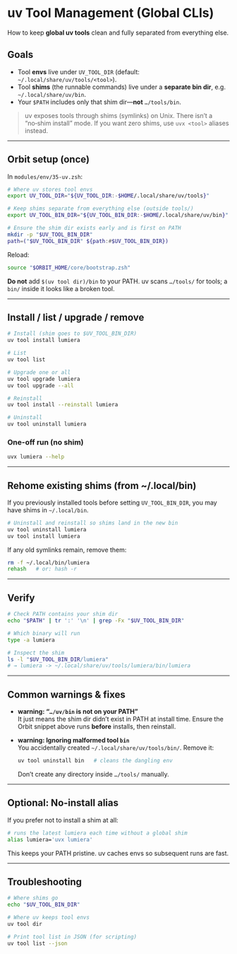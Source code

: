 # uv Tool Management (Global CLIs)

How to keep **global uv tools** clean and fully separated from everything else.

## Goals

- Tool **envs** live under `UV_TOOL_DIR` (default: `~/.local/share/uv/tools/<tool>`).
- Tool **shims** (the runnable commands) live under a **separate bin dir**, e.g. `~/.local/share/uv/bin`.
- Your `$PATH` includes only that shim dir—**not** `…/tools/bin`.

> uv exposes tools through shims (symlinks) on Unix. There isn’t a “no‑shim install” mode. If you want zero shims, use `uvx <tool>` aliases instead.

---

## Orbit setup (once)

In `modules/env/35-uv.zsh`:

```zsh
# Where uv stores tool envs
export UV_TOOL_DIR="${UV_TOOL_DIR:-$HOME/.local/share/uv/tools}"

# Keep shims separate from everything else (outside tools/)
export UV_TOOL_BIN_DIR="${UV_TOOL_BIN_DIR:-$HOME/.local/share/uv/bin}"

# Ensure the shim dir exists early and is first on PATH
mkdir -p "$UV_TOOL_BIN_DIR"
path=("$UV_TOOL_BIN_DIR" ${path:#$UV_TOOL_BIN_DIR})
```

Reload:

```zsh
source "$ORBIT_HOME/core/bootstrap.zsh"
```

**Do not** add `$(uv tool dir)/bin` to your PATH. uv scans `…/tools/` for tools; a `bin/` inside it looks like a broken tool.

---

## Install / list / upgrade / remove

```zsh
# Install (shim goes to $UV_TOOL_BIN_DIR)
uv tool install lumiera

# List
uv tool list

# Upgrade one or all
uv tool upgrade lumiera
uv tool upgrade --all

# Reinstall
uv tool install --reinstall lumiera

# Uninstall
uv tool uninstall lumiera
```

### One-off run (no shim)
```zsh
uvx lumiera --help
```

---

## Rehome existing shims (from ~/.local/bin)

If you previously installed tools before setting `UV_TOOL_BIN_DIR`, you may have shims in `~/.local/bin`.

```zsh
# Uninstall and reinstall so shims land in the new bin
uv tool uninstall lumiera
uv tool install lumiera
```

If any old symlinks remain, remove them:

```zsh
rm -f ~/.local/bin/lumiera
rehash   # or: hash -r
```

---

## Verify

```zsh
# Check PATH contains your shim dir
echo "$PATH" | tr ':' '\n' | grep -Fx "$UV_TOOL_BIN_DIR"

# Which binary will run
type -a lumiera

# Inspect the shim
ls -l "$UV_TOOL_BIN_DIR/lumiera"
# → lumiera -> ~/.local/share/uv/tools/lumiera/bin/lumiera
```

---

## Common warnings & fixes

- **warning: “`…/uv/bin` is not on your PATH”**  
  It just means the shim dir didn’t exist in PATH at install time. Ensure the Orbit snippet above runs **before** installs, then reinstall.

- **warning: Ignoring malformed tool `bin`**  
  You accidentally created `~/.local/share/uv/tools/bin/`. Remove it:
  ```zsh
  uv tool uninstall bin   # cleans the dangling env
  ```
  Don’t create any directory inside `…/tools/` manually.

---

## Optional: No-install alias

If you prefer not to install a shim at all:

```zsh
# runs the latest lumiera each time without a global shim
alias lumiera='uvx lumiera'
```

This keeps your PATH pristine. uv caches envs so subsequent runs are fast.

---

## Troubleshooting

```zsh
# Where shims go
echo "$UV_TOOL_BIN_DIR"

# Where uv keeps tool envs
uv tool dir

# Print tool list in JSON (for scripting)
uv tool list --json
```

